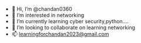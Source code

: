 - 👋 Hi, I’m @chandan0360
- 👀 I’m interested in networking
- 🌱 I’m currently learning cyber security,python....
- 💞️ I’m looking to collaborate on learning networking
- 📫 learningforchandan2023@gmail.com

<!---
chandan0360/chandan0360 is a ✨ special ✨ repository because its `README.md` (this file) appears on your GitHub profile.
You can click the Preview link to take a look at your changes.
--->
